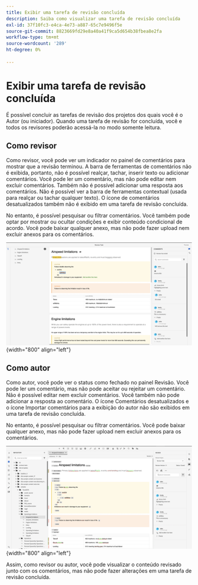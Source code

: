 ```yaml
---
title: Exibir uma tarefa de revisão concluída
description: Saiba como visualizar uma tarefa de revisão concluída
exl-id: 37f10fc3-e4ca-4e73-a887-65c7e9496f5e
source-git-commit: 8823669fd29e8a40a41f9ca5d654b38fbea8e2fa
workflow-type: tm+mt
source-wordcount: '289'
ht-degree: 0%

---
```


# Exibir uma tarefa de revisão concluída

É possível concluir as tarefas de revisão dos projetos dos quais você é o Autor (ou iniciador). Quando uma tarefa de revisão for concluída, você e todos os revisores poderão acessá-la no modo somente leitura.

## Como revisor

Como revisor, você pode ver um indicador no painel de comentários para mostrar que a revisão terminou. A barra de ferramentas de comentários não é exibida, portanto, não é possível realçar, tachar, inserir texto ou adicionar comentários. Você pode ler um comentário, mas não pode editar nem excluir comentários. Também não é possível adicionar uma resposta aos comentários. Não é possível ver a barra de ferramentas contextual (usada para realçar ou tachar qualquer texto). O ícone de comentários desatualizados também não é exibido em uma tarefa de revisão concluída.

No entanto, é possível pesquisar ou filtrar comentários. Você também pode optar por mostrar ou ocultar condições e exibir conteúdo condicional de acordo. Você pode baixar qualquer anexo, mas não pode fazer upload nem excluir anexos para os comentários.

![](images/complete-task-reviewer.png){width="800" align="left"}


## Como autor

Como autor, você pode ver o status como fechado no painel Revisão. Você pode ler um comentário, mas não pode aceitar ou rejeitar um comentário. Não é possível editar nem excluir comentários. Você também não pode adicionar a resposta ao comentário. O ícone Comentários desatualizados e o ícone Importar comentários para a exibição do autor não são exibidos em uma tarefa de revisão concluída.

No entanto, é possível pesquisar ou filtrar comentários. Você pode baixar qualquer anexo, mas não pode fazer upload nem excluir anexos para os comentários.

![](images/completed-task-author.png){width="800" align="left"}

Assim, como revisor ou autor, você pode visualizar o conteúdo revisado junto com os comentários, mas não pode fazer alterações em uma tarefa de revisão concluída.
